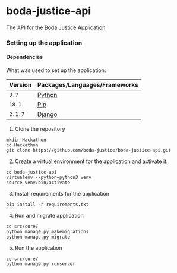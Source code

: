 # boda-justice-api
The API for the Boda Justice Application

### Setting up the application

#### Dependencies

What was used to set up the application:

| **Version**     | **Packages/Languages/Frameworks**                              |
|-----------------|----------------------------------------------------------------|
|`3.7`            | [Python](https://www.python.org/downloads/release/python-370/) |
|`18.1`           | [Pip](https://pip.pypa.io/en/stable/)                          |
|`2.1.7`          | [Django](https://www.djangoproject.com/)                       |

1. Clone the repository

```
mkdir Hackathon
cd Hackathon
git clone https://github.com/boda-justice/boda-justice-api.git
```

2. Create a virtual environment for the application and activate it.

```
cd boda-justice-api
virtualenv --python=python3 venv
source venv/bin/activate
```

3. Install requirements for the application

```
pip install -r requirements.txt
```

4. Run and migrate application

```
cd src/core/
python manage.py makemigrations
python manage.py migrate
```
5. Run the application

```
cd src/core/
python manage.py runserver
```
